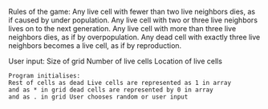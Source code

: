 Rules of the game:
	Any live cell with fewer than two live neighbors dies, as if caused by under population. 
	Any live cell with two or three live neighbors lives on to the next generation. 
	Any live cell with more than three live neighbors dies, as if by overpopulation. 
	Any dead cell with exactly three live neighbors becomes a live cell, as if by reproduction. 

User input: 
	Size of grid 
	Number of live cells 
	Location of live cells 
	
	Program initialises: 
	Rest of cells as dead Live cells are represented as 1 in array 
	and as * in grid dead cells are represented by 0 in array 
	and as . in grid User chooses random or user input
